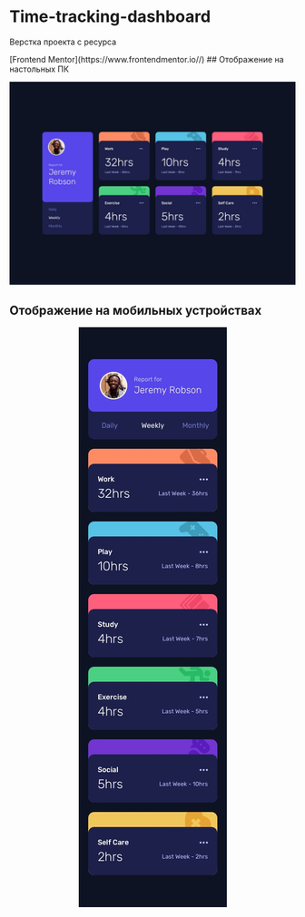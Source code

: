 # Time-tracking-dashboard

<p>Верстка проекта с ресурса </p>
 [Frontend Mentor](https://www.frontendmentor.io//)
## Отображение на настольных ПК

![desktop maket](/design/desktop-design.jpg 'Отображение на десктопе')

## Отображение на мобильных устройствах

<p align="center">

  <img  src="/design/mobile-design.jpg">

</p>
